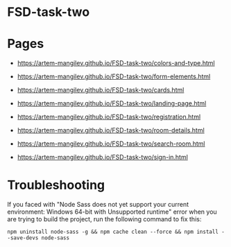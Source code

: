 # FSD-task-two

# Pages

- https://artem-mangilev.github.io/FSD-task-two/colors-and-type.html
- https://artem-mangilev.github.io/FSD-task-two/form-elements.html
- https://artem-mangilev.github.io/FSD-task-two/cards.html

- https://artem-mangilev.github.io/FSD-task-two/landing-page.html
- https://artem-mangilev.github.io/FSD-task-two/registration.html
- https://artem-mangilev.github.io/FSD-task-two/room-details.html
- https://artem-mangilev.github.io/FSD-task-two/search-room.html
- https://artem-mangilev.github.io/FSD-task-two/sign-in.html

# Troubleshooting

If you faced with "Node Sass does not yet support your current environment: Windows 64-bit with Unsupported runtime" error when you are trying to build the project, run the following command to fix this:

`npm uninstall node-sass -g && npm cache clean --force && npm install --save-devs node-sass` 
